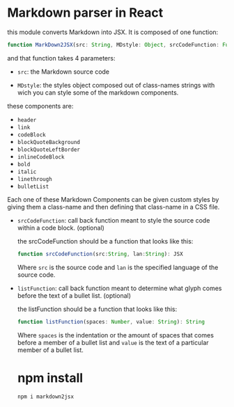 # Markdown parser in React
this module converts Markdown into JSX.
It is composed of one function:
```typescript
function MarkDown2JSX(src: String, MDstyle: Object, srcCodeFunction: Function, listFunction: Function): Array
```
and that function takes 4 parameters:

* `src`: the Markdown source code

* `MDstyle`: the styles object composed out of class-names strings with wich you can style some of the markdown components.

 these components are:
  * `header`
  * `link`
  * `codeBlock`
  * `blockQuoteBackground`
  * `blockQuoteLeftBorder`
  * `inlineCodeBlock`
  * `bold`
  * `italic`
  * `linethrough`
  * `bulletList`  

  Each one of these Markdown Components can be given custom styles by giving them a class-name
  and then defining that class-name in a CSS file.

* `srcCodeFunction`: call back function meant to style the source code within a code block.  (optional)
  
  the srcCodeFunction should be a function that looks like this:
  ```typescript
  function srcCodeFunction(src:String, lan:String): JSX
  ```
  Where `src` is the source code and `lan` is the specified language of the source code.

* `listFunction`: call back function meant to determine what glyph comes before the text of a bullet list. (optional)

  the listFunction should be a function that looks like this:  
  ```typescript
  function listFunction(spaces: Number, value: String): String
  ```

  Where `spaces` is the indentation or the amount of spaces that comes before a member of a bullet list and `value` is the text of a particular member of a bullet list.

  # npm install
  `npm i markdown2jsx`
   
